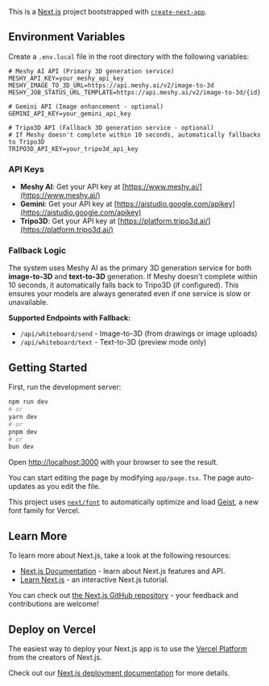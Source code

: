 This is a [Next.js](https://nextjs.org) project bootstrapped with [`create-next-app`](https://nextjs.org/docs/app/api-reference/cli/create-next-app).

## Environment Variables

Create a `.env.local` file in the root directory with the following variables:

```env
# Meshy AI API (Primary 3D generation service)
MESHY_API_KEY=your_meshy_api_key
MESHY_IMAGE_TO_3D_URL=https://api.meshy.ai/v2/image-to-3d
MESHY_JOB_STATUS_URL_TEMPLATE=https://api.meshy.ai/v2/image-to-3d/{id}

# Gemini API (Image enhancement - optional)
GEMINI_API_KEY=your_gemini_api_key

# Tripo3D API (Fallback 3D generation service - optional)
# If Meshy doesn't complete within 10 seconds, automatically fallbacks to Tripo3D
TRIPO3D_API_KEY=your_tripo3d_api_key
```

### API Keys

- **Meshy AI**: Get your API key at [https://www.meshy.ai/](https://www.meshy.ai/)
- **Gemini**: Get your API key at [https://aistudio.google.com/apikey](https://aistudio.google.com/apikey)
- **Tripo3D**: Get your API key at [https://platform.tripo3d.ai/](https://platform.tripo3d.ai/)

### Fallback Logic

The system uses Meshy AI as the primary 3D generation service for both **image-to-3D** and **text-to-3D** generation. If Meshy doesn't complete within 10 seconds, it automatically falls back to Tripo3D (if configured). This ensures your models are always generated even if one service is slow or unavailable.

**Supported Endpoints with Fallback:**
- `/api/whiteboard/send` - Image-to-3D (from drawings or image uploads)
- `/api/whiteboard/text` - Text-to-3D (preview mode only)

## Getting Started

First, run the development server:

```bash
npm run dev
# or
yarn dev
# or
pnpm dev
# or
bun dev
```

Open [http://localhost:3000](http://localhost:3000) with your browser to see the result.

You can start editing the page by modifying `app/page.tsx`. The page auto-updates as you edit the file.

This project uses [`next/font`](https://nextjs.org/docs/app/building-your-application/optimizing/fonts) to automatically optimize and load [Geist](https://vercel.com/font), a new font family for Vercel.

## Learn More

To learn more about Next.js, take a look at the following resources:

- [Next.js Documentation](https://nextjs.org/docs) - learn about Next.js features and API.
- [Learn Next.js](https://nextjs.org/learn) - an interactive Next.js tutorial.

You can check out [the Next.js GitHub repository](https://github.com/vercel/next.js) - your feedback and contributions are welcome!

## Deploy on Vercel

The easiest way to deploy your Next.js app is to use the [Vercel Platform](https://vercel.com/new?utm_medium=default-template&filter=next.js&utm_source=create-next-app&utm_campaign=create-next-app-readme) from the creators of Next.js.

Check out our [Next.js deployment documentation](https://nextjs.org/docs/app/building-your-application/deploying) for more details.
